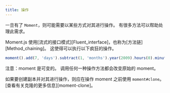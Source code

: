 ```yaml
---
title: 操作
---
```



一旦有了 `Moment`，则可能需要以某些方式对其进行操作。
有很多方法可以帮助处理此需求。

Moment.js 使用[流式的接口模式][Fluent_interface]，也称为[方法链][Method_chaining]。
这使得可以执行以下疯狂的操作。

```javascript
moment().add(7, 'days').subtract(1, 'months').year(2009).hours(0).minutes(0).seconds(0);
```

注意：moment 是可变的。
调用任何一种操作方法都会改变原始的 moment。

如果要创建副本并对其进行操作，则应在操作 moment 之前使用 `moment#clone`。
[查看有关克隆的更多信息][moment-clone]。

